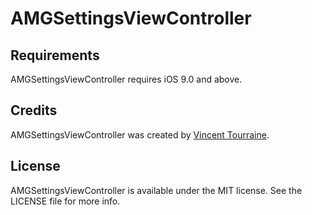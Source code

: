 # AMGSettingsViewController

## Requirements

AMGSettingsViewController requires iOS 9.0 and above.


## Credits

AMGSettingsViewController was created by [Vincent Tourraine](http://www.vtourraine.net).


## License

AMGSettingsViewController is available under the MIT license. See the LICENSE file for more info.
